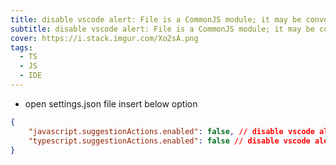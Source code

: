 ```yaml
---
title: disable vscode alert: File is a CommonJS module; it may be converted to an ES module
subtitle: disable vscode alert: File is a CommonJS module; it may be converted to an ES module
cover: https://i.stack.imgur.com/Xo2sA.png
tags:
  - TS
  - JS
  - IDE
---
```


- open settings.json file
insert below option
```json
{
    "javascript.suggestionActions.enabled": false, // disable vscode alert on javascript
    "typescript.suggestionActions.enabled": false // disable vscode alert on typescript
}
```
